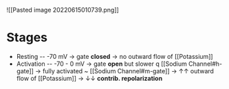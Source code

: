 ![[Pasted image 20220615010739.png]]

# Stages
- Resting -- -70 mV → gate **closed** → no outward flow of [[Potassium]]
- Activation -- -70 - 0 mV → gate **open** but slower q [[Sodium Channel#h-gate]] → fully activated ~ [[Sodium Channel#m-gate]] → ↑↑ outward flow of [[Potassium]] → ↓↓ **contrib. repolarization**